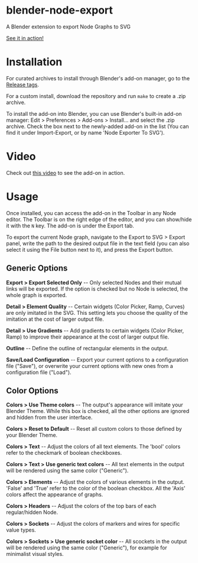 # blender-node-export
A Blender extension to export Node Graphs to SVG

[See it in action!](https://youtu.be/KYiybW2WdeE)

# Installation
For curated archives to install through Blender's add-on manager, go to the [Release tags](https://github.com/draberf/blender-node-export/tags).

For a custom install, download the repository and run `make` to create a .zip archive.

To install the add-on into Blender, you can use Blender's built-in add-on manager: Edit > Preferences > Add-ons > Install... and select the .zip archive. Check the box next to the newly-added add-on in the list (You can find it under Import-Export, or by name 'Node Exporter To SVG').

# Video
Check out [this video](https://youtu.be/KYiybW2WdeE) to see the add-on in action.

# Usage
Once installed, you can access the add-on in the Toolbar in any Node editor. The Toolbar is on the right edge of the editor, and you can show/hide it with the `N` key. The add-on is under the Export tab.

To export the current Node graph, navigate to the Export to SVG > Export panel, write the path to the desired output file in the text field (you can also select it using the File button next to it), and press the Export button.

## Generic Options

**Export > Export Selected Only** -- Only selected Nodes and their mutual links will be exported. If the option is checked but no Node is selected, the whole graph is exported.

**Detail > Element Quality** -- Certain widgets (Color Picker, Ramp, Curves) are only imitated in the SVG. This setting lets you choose the quality of the imitation at the cost of larger output file.

**Detail > Use Gradients** -- Add gradients to certain widgets (Color Picker, Ramp) to improve their appearance at the cost of larger output file.

**Outline** -- Define the outline of rectangular elements in the output.

**Save/Load Configuration** -- Export your current options to a configuration file ("Save"), or overwrite your current options with new ones from a configuration file ("Load").

## Color Options

**Colors > Use Theme colors** -- The output's appearance will imitate your Blender Theme. While this box is checked, all the other options are ignored and hidden from the user interface.

**Colors > Reset to Default** -- Reset all custom colors to those defined by your Blender Theme.

**Colors > Text** -- Adjust the colors of all text elements. The 'bool' colors refer to the checkmark of boolean checkboxes.

**Colors > Text > Use generic text colors** -- All text elements in the output will be rendered using the same color ("Generic").

**Colors > Elements** -- Adjust the colors of various elements in the output. 'False' and 'True' refer to the color of the boolean checkbox. All the 'Axis' colors affect the appearance of graphs.

**Colors > Headers** -- Adjust the colors of the top bars of each regular/hidden Node.

**Colors > Sockets** -- Adjust the colors of markers and wires for specific value types.

**Colors > Sockets > Use generic socket color** -- All scockets in the output will be rendered using the same color ("Generic"), for example for minimalist visual styles.
